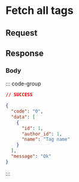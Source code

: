 # Fetch all tags

<Api method="get" endpoint="/api/tags" description="Returns all tags." />

## Request

<ApiAuth />

## Response

<ApiSchema data-type="ITagModel[]" />

<!--@include: @models/tag.md-->

### Body <Badge type="info" text="application/json" class="float-right mt-1" />

::: code-group

```json [SUCCESS]
// SUCCESS

{
  "code": "0",
  "data": [
    {
      "id": 1,
      "author_id": 1,
      "name": "Tag name"
    }
  ],
  "message": "Ok"
}
```

:::